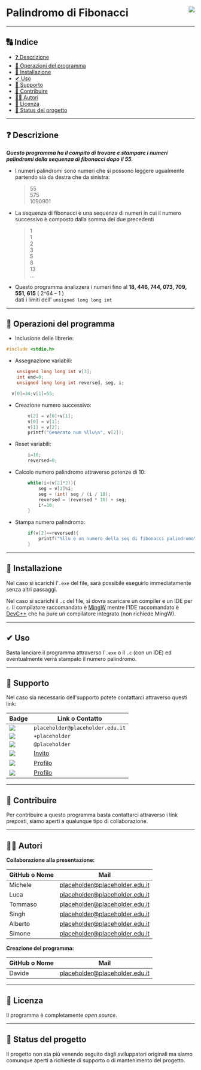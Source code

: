 # Palindromo di Fibonacci <img src="logo.png" align="right" /> <!-- omit in toc -->

---

## 🔠 Indice<!-- omit in toc -->

- [❓ Descrizione](#-descrizione)
- [🔀 Operazioni del programma](#-operazioni-del-programma)
- [🔽 Installazione](#-installazione)
- [✔ Uso](#-uso)
- [💬 Supporto](#-supporto)
- [🤝 Contribuire](#-contribuire)
- [👨‍💻 Autori](#-autori)
- [📃 Licenza](#-licenza)
- [🔄 Status del progetto](#-status-del-progetto)

---

## ❓ Descrizione

**_Questo programma ha il compito di trovare e stampare i numeri palindromi della sequenza di fibonacci dopo il 55._**

- I numeri palindromi sono numeri che si possono leggere ugualmente partendo sia da destra che da sinistra:

  > 55  
  > 575  
  > 1090901

- La sequenza di fibonacci è una sequenza di numeri in cui il numero successivo è composto dalla somma dei due precedenti

  > 1  
  > 1  
  > 2  
  > 3  
  > 5  
  > 8  
  > 13  
  > ...

- Questo programma analizzera i numeri fino al **18, 446, 744, 073, 709, 551, 615** ( 2^64 – 1 )  
  dati i limiti dell' `unsigned long long int`

---

## 🔀 Operazioni del programma

- Inclusione delle librerie:

```c
#include <stdio.h>
```

- Assegnazione variabili:

```c
	unsigned long long int v[3];
	int end=0;
	unsigned long long int reversed, seg, i;

  v[0]=34;v[1]=55;
```

- Creazione numero successivo:

```c
		v[2] = v[0]+v[1];
		v[0] = v[1];
		v[1] = v[2];
		printf("Generato num %llu\n", v[2]);
```

- Reset variabili:

```c
		i=10;
		reversed=0;
```

- Calcolo numero palindromo attraverso potenze di 10:

```c
		while(i<(v[2]*2)){
			seg = v[2]%i;
			seg = (int) seg / (i / 10);
			reversed = (reversed * 10) + seg;
			i*=10;
		}
```

- Stampa numero palindromo:

```c
		if(v[2]==reversed){
			printf("%llu è un numero della seq di fibonacci palindromo\n", reversed);
		}
```

---

## 🔽 Installazione

Nel caso si scarichi l'`.exe` del file, sarà possibile eseguirlo immediatamente senza altri passaggi.

Nel caso si scarichi il `.c` del file, si dovra scaricare un compiler e un IDE per `c`. Il compilatore raccomandato è [MingW](https://www.mingw-w64.org/) mentre l'IDE raccomandato è [DevC++](https://bloodshed-dev-c.download.it/) che ha pure un compilatore integrato (non richiede MingW).

---

## ✔ Uso

Basta lanciare il programma attraverso l'`.exe` o il `.c` (con un IDE) ed eventualmente verrà stampato il numero palindromo.

---

## 💬 Supporto

Nel caso sia necessario dell'supporto potete contattarci attraverso questi link:

| Badge                                                                                                                    | Link o Contatto                                             |
| ------------------------------------------------------------------------------------------------------------------------ | ----------------------------------------------------------- |
| <img src="https://img.shields.io/badge/Gmail-D14836?style=for-the-badge&logo=gmail&logoColor=white" />                   | `placeholder@placeholder.edu.it`                            |
| <img src="https://img.shields.io/badge/WhatsApp-25D366?style=for-the-badge&logo=whatsapp&logoColor=white" />             | `+placeholder`                                              |
| <img src="https://img.shields.io/badge/Telegram-2CA5E0?style=for-the-badge&logo=telegram&logoColor=white" />             | `@placeholder`                                              |
| <img src="https://img.shields.io/badge/Discord-7289DA?style=for-the-badge&logo=discord&logoColor=white" />               | [Invito](placeholder)                                       |
| <img src="https://img.shields.io/badge/GitHub-100000?style=for-the-badge&logo=github&logoColor=white" />                 | [Profilo](https://github.com/Captniz)                       |
| <img src="https://img.shields.io/badge/Stack_Overflow-FE7A16?style=for-the-badge&logo=stack-overflow&logoColor=white" /> | [Profilo](https://stackoverflow.com/users/17375922/captniz) |

---

## 🤝 Contribuire

Per contribuire a questo programma basta contattarci attraverso i link preposti, siamo aperti a qualunque tipo di collaborazione.

---

## 👨‍💻 Autori

**Collaborazione alla presentazione:**

| GitHub o Nome | Mail                           |
| ------------- | ------------------------------ |
| Michele       | placeholder@placeholder.edu.it |
| Luca          | placeholder@placeholder.edu.it |
| Tommaso       | placeholder@placeholder.edu.it |
| Singh         | placeholder@placeholder.edu.it |
| Alberto       | placeholder@placeholder.edu.it |
| Simone        | placeholder@placeholder.edu.it |

**Creazione del programma:**

| GitHub o Nome | Mail                           |
| ------------- | ------------------------------ |
| Davide        | placeholder@placeholder.edu.it |

---

## 📃 Licenza

Il programma è completamente _open source_.

---

## 🔄 Status del progetto

Il progetto non sta più venendo seguito dagli sviluppatori originali ma siamo comunque aperti a richieste di supporto o di mantenimento del progetto.
